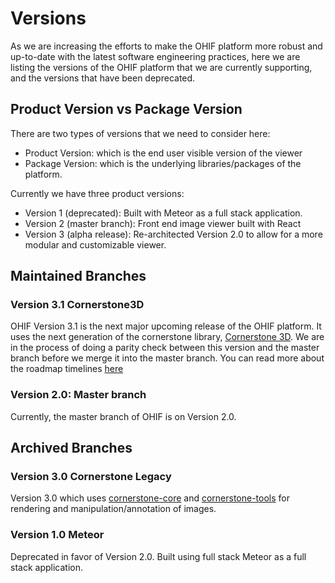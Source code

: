 # Versions

As we are increasing the efforts to make the OHIF platform more robust and up-to-date
with the latest software engineering practices, here we are listing the versions of
the OHIF platform that we are currently supporting, and the versions that have been
deprecated.

## Product Version vs Package Version

There are two types of versions that we need to consider here:

- Product Version: which is the end user visible version of the viewer
- Package Version: which is the underlying libraries/packages of the platform.

Currently we have three product versions:

- Version 1 (deprecated): Built with Meteor as a full stack application.
- Version 2 (master branch): Front end image viewer built with React
- Version 3 (alpha release): Re-architected Version 2.0 to allow for a more modular and customizable viewer.


## Maintained Branches

### Version 3.1 Cornerstone3D

OHIF Version 3.1 is the next major upcoming release of the OHIF platform. It uses
the next generation of the cornerstone library, [Cornerstone 3D](https://github.com/cornerstonejs/cornerstone3D-beta).
We are in the process of doing a parity check between this version and the master
branch before we merge it into the master branch. You can read more about the
roadmap timelines [here](https://ohif.org/roadmap/)

### Version 2.0: Master branch

Currently, the master branch of OHIF is on Version 2.0.

## Archived Branches

### Version 3.0 Cornerstone Legacy

Version 3.0 which uses [cornerstone-core](https://github.com/cornerstonejs/cornerstone) and
[cornerstone-tools](https://github.com/cornerstonejs/cornerstoneTools) for rendering and
manipulation/annotation of images.

### Version 1.0 Meteor

Deprecated in favor of Version 2.0. Built using full stack Meteor as a full stack application.
